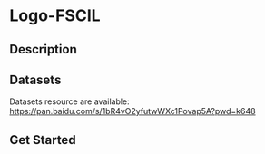 # Logo-FSCIL

## Description
## Datasets
Datasets resource are available:
https://pan.baidu.com/s/1bR4vO2yfutwWXc1Povap5A?pwd=k648
## Get Started

